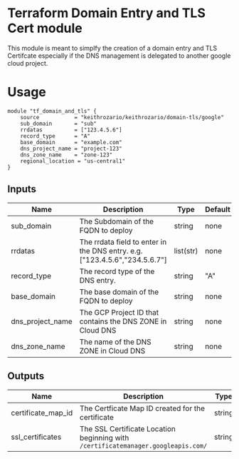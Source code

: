 # Terraform Domain Entry and TLS Cert module

This module is meant to simplfy the creation of a domain entry and TLS Certifcate especially if the DNS management is delegated to another google cloud project.

# Usage

```hcl
module "tf_domain_and_tls" {
    source           = "keithrozario/keithrozario/domain-tls/google"
    sub_domain       = "sub"
    rrdatas          = ["123.4.5.6"]
    record_type      = "A"
    base_domain      = "example.com"
    dns_project_name = "project-123"
    dns_zone_name    = "zone-123"
    regional_location = "us-central1"
}
```

## Inputs

| Name | Description | Type | Default | Required |
|------|-------------|------|---------|:--------:|
| sub_domain | The Subdomain of the FQDN to deploy  | string | none | yes|
| rrdatas | The rrdata field to enter in the DNS entry. e.g. ["123.4.5.6","234.5.6.7"] | list(str) | none | yes
| record_type | The record type of the DNS entry. | string | "A" | no
| base_domain | The base domain of the FQDN to deploy | string | none | yes
| dns_project_name | The GCP Project ID that contains the DNS ZONE in Cloud DNS | string | none | yes
| dns_zone_name | The name of the DNS ZONE in Cloud DNS | string | none | yes

## Outputs

| Name | Description | Type |
|------|-------------|------|
| certificate_map_id | The Certficate Map ID created for the certificate | string | 
| ssl_certificates | The SSL Certificate Location beginning with `/certificatemanager.googleapis.com/`| string |
